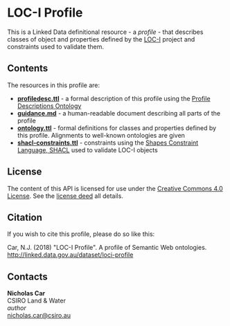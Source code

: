 # LOC-I Profile
This is a Linked Data definitional resource - a *profile* - that describes classes of object and properties defined by 
the [LOC-I](https://confluence.csiro.au/display/DIPAAnalyticHubs/Location+Integration+Capability+Loc-I) project and constraints used to validate them.


## Contents 
The resources in this profile are:
* **[profiledesc.ttl](profiledesc.ttl)** - a formal description of this profile using the [Profile Descriptions Ontology](https://github.com/w3c/dxwg/tree/gh-pages/profiledesc)
* **[guidance.md](guidance.md)** - a human-readable document describing all parts of the profile
* **[ontology.ttl](ontology.ttl)** - formal definitions for classes and properties defined by this profile. Alignments to well-known ontologies are given
* **[shacl-constraints.ttl](shacl-constraints.ttl)** -  constraints using the [Shapes Constraint Language, SHACL](https://www.w3.org/TR/shacl/) used to validate LOC-I objects


## License
The content of this API is licensed for use under the [Creative Commons 4.0 License](https://creativecommons.org/licenses/by/4.0/). See the [license deed](LICENSE) all details.


## Citation
If you wish to cite this profile, please do so like this:

Car, N.J. (2018) "LOC-I Profile". A profile of Semantic Web ontologies. http://linked.data.gov.au/dataset/loci-profile


## Contacts
**Nicholas Car**  
CSIRO Land & Water  
*author*  
<nicholas.car@csiro.au>
